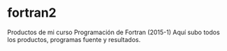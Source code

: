 # fortran2
Productos de mi curso Programación de Fortran (2015-1)  Aquí subo todos los productos, programas fuente y resultados.
